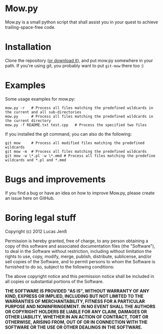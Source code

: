 # Mow.py

Mow.py is a small python script that shall assist you in your quest to achieve
trailing-space-free code.


# Installation

Clone the repository ([or download it](https://github.com/x3ro/mow.py/zipball/master)),
and put mow.py somewhere in your path. If you're using git, you probably want to put
`git-mow` there too :)


# Examples

Some usage examples for mow.py:

	mow.py -r	# Process all files matching the predefined wildcards in the current and all sub-directories
	mow.py 		# Process all files matching the predefined wildcards in the current directory
	mow.py -f README.txt test.cpp	# Process the specified two files

If you installed the git command, you can also do the following:

	git mow		# Process all modified files matching the predefined wildcards
	git mow -m	# Process all files matching the predefined wildcards
	git mow -w \*.pl -w \*.mmd # Process all files matching the predefine wildcards and *.pl and *.mmd


# Bugs and improvements

If you find a bug or have an idea on how to improve Mow.py, please create an issue here on GitHub.


# Boring legal stuff

Copyright (c) 2012 Lucas Jenß

Permission is hereby granted, free of charge, to any person obtaining a copy of this software and associated documentation files (the "Software"), to deal in the Software without restriction, including without limitation the rights to use, copy, modify, merge, publish, distribute, sublicense, and/or sell copies of the Software, and to permit persons to whom the Software is furnished to do so, subject to the following conditions:

The above copyright notice and this permission notice shall be included in all copies or substantial portions of the Software.

**THE SOFTWARE IS PROVIDED "AS IS", WITHOUT WARRANTY OF ANY KIND, EXPRESS OR IMPLIED, INCLUDING BUT NOT LIMITED TO THE WARRANTIES OF MERCHANTABILITY, FITNESS FOR A PARTICULAR PURPOSE AND NONINFRINGEMENT. IN NO EVENT SHALL THE AUTHORS OR COPYRIGHT HOLDERS BE LIABLE FOR ANY CLAIM, DAMAGES OR OTHER LIABILITY, WHETHER IN AN ACTION OF CONTRACT, TORT OR OTHERWISE, ARISING FROM, OUT OF OR IN CONNECTION WITH THE SOFTWARE OR THE USE OR OTHER DEALINGS IN THE SOFTWARE.**

